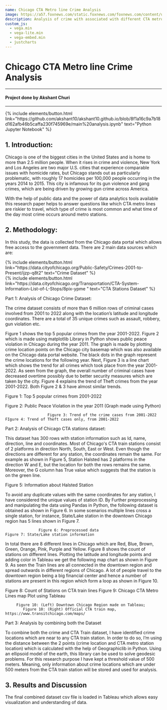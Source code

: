 ```yaml
---
name: Chicago CTA Metro line Crime Analysis
image: https://a57.foxnews.com/static.foxnews.com/foxnews.com/content/uploads/2022/08/640/320/Untitled-design-463.png?ve=1&tl=1
description: Analysis of crime with associated with different CTA metro line 
custom_js:
  - vega.min
  - vega-lite.min
  - vega-embed.min
  - justcharts
---
```



# Chicago CTA Metro line Crime Analysis
------------------------------------------------------------------------------------

#### Project done by Akshant Churi

------------------------------------------------------------------------------------
<div class="right">
{% include elements/button.html link="https://github.com/akshant10/akshant10.github.io/blob/8f1a16c9a7b18d162afb46b5caffa230f745969e/main%20analysis.ipynb" text="Python Jupyter Notebook" %}
</div>


## 1. Introduction:
Chicago is one of the biggest cities in the United States and is home to more than 2.5 million people. When it 
rises in crime and violence, New York and Los Angeles are two major U.S. cities that experience comparable issues with homicide rates, but Chicago stands out as particularly problematic, with roughly 17 homicides per 100,000 people occurring in the years 2014 to 2015. This city is infamous for its gun violence and gang crimes, which are being driven by growing gun crime across America. 

With the help of public data and the power of data analytics tools available this research paper helps to answer questions like which CTA metro lines are riskier to travel, which type of crime is most common and what time of the day most crime occurs around metro stations. 



## 2. Methodology:

In this study, the data is collected from the Chicago data portal which allows free access to the government data. There are 2 main data sources which are:

<div class="right">
{% include elements/button.html link="https://data.cityofchicago.org/Public-Safety/Crimes-2001-to-Present/ijzp-q8t2" text="Crime Dataset" %}
</div>

<div class="right">
{% include elements/button.html link="https://data.cityofchicago.org/Transportation/CTA-System-Information-List-of-L-Stops/8pix-ypme " text="CTA Stations Dataset" %}
</div>


Part 1: Analysis of Chicago Crime Dataset:

The crime dataset consists of more than 6 million rows of criminal cases involved from 2001 to 2022 along with the location’s latitude and longitude coordinates. There are a total of 35 unique crimes such as assault, robbery, gun violation etc. 

Figure 1 shows the top 5 popular crimes from the year 2001-2022. Figure 2 which is made using matplotlib Library in Python shows public peace violation in Chicago during the year 2011. The graph is made by plotting crime location points on the Chicago city basemap which was also available on the Chicago data portal website. The black dots in the graph represent the crime locations for the following year. Next, Figure 3 is a line chart which shows the trend for all crimes which took place from the year 2001-2022. As seen from the graph, the overall number of criminal cases have decreased overtime possibly due to better security measures which are taken by the city. Figure 4 explains the trend of Theft crimes from the year 2001-2022. Both Figure 2 & 3 have almost similar trends. 
    
<vegachart schema-url="{{ site.baseurl }}/assets/json/file1.json" style="width: 100%"></vegachart>

Figure 1: Top 5 popular crimes from 2001-2022                

<vegachart schema-url="{{ site.baseurl }}/assets/json/pro3_img2.json" style="width: 100%"></vegachart>
Figure 2: Public Peace Violation in the year 2011 (Graph made using Python)


                       Figure 3: Trend of the crime cases from 2001-2022		                   FIgure 4: Trend of Theft cases only, from 2001-2022


Part 2: Analysis of Chicago CTA stations dataset:

This dataset has 300 rows with station information such as Id, name, direction, line and coordinates. Most of Chicago's CTA train stations consist of 2 platforms in direction North, South, East or West. Even though the directions are different for any station, the coordinates remain the same. For example as shown in Figure 5, Station Halsted has 2 platforms in the direction W and E, but the location for both the rows remains the same. Moreover, the G column has True value which suggests that the station is on the green line.

Figure 5: Information about Halsted Station

To avoid any duplicate values with the same coordinates for any station, I have considered the unique values of station ID. By Further preprocessing and manipulating the data using Pandas in Python, the following dataset is obtained as shown in Figure 6. In some scenarios multiple lines cross a single station, for instance, State/Lake station in the downtown Chicago region has 5 lines shown in Figure 7.


                   Figure 6: Preprocessed data				           Figure 7: State/Lake station information

In total there are 8 different lines in Chicago which are Red, Blue, Brown, Green, Orange, Pink, Purple and Yellow. Figure 8 shows the count of stations on different lines. Plotting the latitude and longitude points and adding color in Tableau we get the following map chart as shown in Figure 9. As seen the Train lines are all connected in the downtown region and spread outwards in different regions of Chicago. A lot of people travel to the downtown region being a big financial center and hence a number of stations are present in this region which form a loop as shown in Figure 10. 
                          
Figure 8: Count of Stations  on CTA train lines		        Figure 9: Chicago CTA Metro Lines map Plot using Tableau


  	  
         Figure 10: (Left) Downtown Chicago Region made on Tableau; 
            Figure 10: (Right) Official CTA train map, https://www.transitchicago.com/maps/

				


Part 3: Analysis by combining both the Dataset

To combine both the crime and CTA Train dataset, I have identified crime locations which are near to any CTA train station. In order to do so, I’m using the distance between the 2 points (crime location and CTA metro station location) which is calculated with the help of Geographiclib in Python. Using an ellipsoid model of the earth, this library can be used to solve geodesic problems. For this research purpose I have kept a threshold value of 500 meters. Meaning, only information about crime locations which are under 500 meters from the CTA train station will be stored and used for analysis.

## 3. Results and Discussion

The final combined dataset csv file is loaded in Tableau which allows easy visualization and understanding of data.










